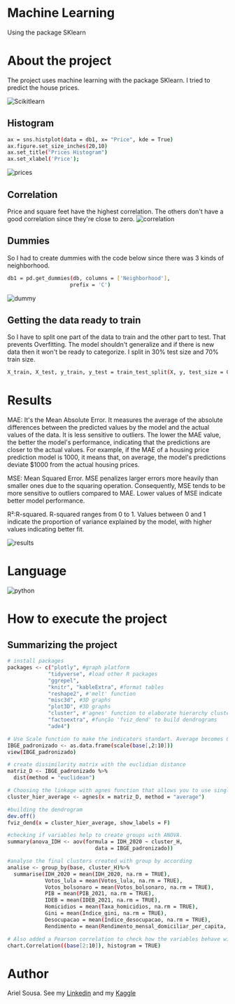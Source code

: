 # Machine Learning 
Using the package SKlearn

# About the project

The project uses machine learning with the package SKlearn. I tried to predict the house prices.

![Scikitlearn](https://github.com/arielcs309/ML-Sklearn/blob/main/digits-dataset-scikit-learn-machine-learning-python-tutorial-1.png)

## Histogram
``` bash
ax = sns.histplot(data = db1, x= "Price", kde = True)
ax.figure.set_size_inches(20,10)
ax.set_title("Prices Histogram")
ax.set_xlabel('Price');
```
![prices](https://github.com/arielcs309/ML-Sklearn/blob/main/Histogram.png)

## Correlation
Price and square feet have the highest correlation. The others don't have a good correlation since they're close to zero.
![correlation](https://github.com/arielcs309/ML-Sklearn/blob/main/__results___5_0.png)

## Dummies
So I had to create dummies with the code below since there was 3 kinds of neighborhood. 
```bash
db1 = pd.get_dummies(db, columns = ['Neighborhood'],
                    prefix = 'C')
```
![dummy](https://github.com/arielcs309/ML-Sklearn/blob/main/Dummies.png)

## Getting the data ready to train
So I have to split one part of the data to train and the other part to test.
That prevents Overfitting. 
The model shouldn't generalize and if there is new data then it won't be ready to categorize.
I split in 30% test size and 70% train size.
```bash
X_train, X_test, y_train, y_test = train_test_split(X, y, test_size = 0.3, random_state=42)
```
# Results
MAE: It's the Mean Absolute Error.  It measures the average of the absolute differences between the predicted values by the model and the actual values of the data. It is less sensitive to outliers. The lower the MAE value, the better the model's performance, indicating that the predictions are closer to the actual values. For example, if the MAE of a housing price prediction model is 1000, it means that, on average, the model's predictions deviate $1000 from the actual housing prices.

MSE: Mean Squared Error. MSE penalizes larger errors more heavily than smaller ones due to the squaring operation. Consequently, MSE tends to be more sensitive to outliers compared to MAE. Lower values of MSE indicate better model performance.

R²:R-squared. R-squared ranges from 0 to 1. Values between 0 and 1 indicate the proportion of variance explained by the model, with higher values indicating better fit.



![results](https://github.com/arielcs309/ML-Sklearn/blob/main/Results.jpg)

# Language
![python](https://github.com/arielcs309/ML-Sklearn/blob/main/python.jpg)

# How to execute the project
## Summarizing the project
```bash
# install packages
packages <- c("plotly", #graph platform
             "tidyverse", #load other R packages
             "ggrepel", 
             "knitr", "kableExtra", #format tables
             "reshape2", #'melt' function
             "misc3d", #3D graphs
             "plot3D", #3D graphs
             "cluster", #'agnes' function to elaborate hierarchy cluster
             "factoextra", #função 'fviz_dend' to build dendrograms
             "ade4")

# Use Scale function to make the indicators standart. Average becomes 0 and standart deviation becomes 1.
IBGE_padronizado <- as.data.frame(scale(base[,2:10]))
view(IBGE_padronizado)

# create dissimilarity matrix with the euclidian distance
matriz_D <- IBGE_padronizado %>% 
  dist(method = "euclidean")

# Choosing the linkage with agnes function that allows you to use single, average and complete linkage
cluster_hier_average <- agnes(x = matriz_D, method = "average")

#building the dendrogram
dev.off()
fviz_dend(x = cluster_hier_average, show_labels = F)

#checking if variables help to create groups with ANOVA.
summary(anova_IDH <- aov(formula = IDH_2020 ~ cluster_H,
                            data = IBGE_padronizado))

#analyse the final clusters created with group by according
analise <- group_by(base, cluster_H)%>%
  summarise(IDH_2020 = mean(IDH_2020, na.rm = TRUE),
            Votos_lula = mean(Votos_lula, na.rm = TRUE),
            Votos_bolsonaro = mean(Votos_bolsonaro, na.rm = TRUE),
            PIB = mean(PIB_2021, na.rm = TRUE),
            IDEB = mean(IDEB_2021, na.rm = TRUE),
            Homicidios = mean(Taxa_homicidios, na.rm = TRUE),
            Gini = mean(Indice_gini, na.rm = TRUE),
            Desocupacao = mean(Indice_desocupacao, na.rm = TRUE),
            Rendimento = mean(Rendimento_mensal_domiciliar_per_capita, na.rm = TRUE))

# Also added a Pearson correlation to check how the variables behave with each other
chart.Correlation((base[2:10]), histogram = TRUE)

```

# Author
Ariel Sousa. 
See my [Linkedin](https://www.linkedin.com/in/ariel-candido-22684578/) and my [Kaggle](https://www.kaggle.com/arielsousa)


